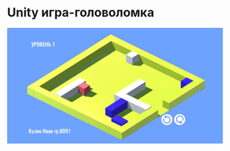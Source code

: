 # Unity игра-головоломка
![Геймплей](https://github.com/ivan-kuzin/Unity-Game/blob/master/Unity_Game.gif)

